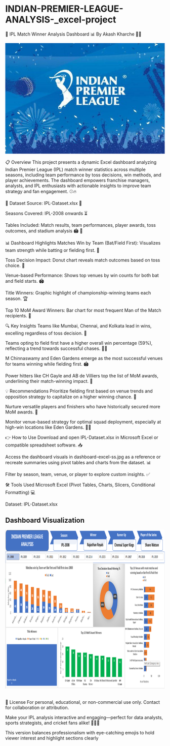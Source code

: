 # INDIAN-PREMIER-LEAGUE-ANALYSIS-_excel-project

🏏 IPL Match Winner Analysis Dashboard 📊
By Akash Kharche 👨‍💼

![Coffee Background Banner (4)](https://github.com/akash250298/INDIAN-PREMIER-LEAGUE-ANALYSIS-_excel-project/blob/main/image%20ipl%20banner.jpg)


📋 Overview
This project presents a dynamic Excel dashboard analyzing Indian Premier League (IPL) match winner statistics across multiple seasons, including team performance by toss decisions, win methods, and player achievements. The dashboard empowers franchise managers, analysts, and IPL enthusiasts with actionable insights to improve team strategy and fan engagement. ⚾️🔥

📁 Dataset
Source: IPL-Dataset.xlsx 📂

Seasons Covered: IPL-2008 onwards ⏳

Tables Included: Match results, team performances, player awards, toss outcomes, and stadium analysis 🏟️ 🏅

📊 Dashboard Highlights
Matches Win by Team (Bat/Field First): Visualizes team strength while batting or fielding first. 🏏

Toss Decision Impact: Donut chart reveals match outcomes based on toss choice. 🎯

Venue-based Performance: Shows top venues by win counts for both bat and field starts. 🏟️

Title Winners: Graphic highlight of championship-winning teams each season. 🏆

Top 10 MoM Award Winners: Bar chart for most frequent Man of the Match recipients. 🥇

🔍 Key Insights
Teams like Mumbai, Chennai, and Kolkata lead in wins, excelling regardless of toss decision. 💪

Teams opting to field first have a higher overall win percentage (59%), reflecting a trend towards successful chases. 🏃‍♂️

M Chinnaswamy and Eden Gardens emerge as the most successful venues for teams winning while fielding first. 🏟️

Power hitters like CH Gayle and AB de Villiers top the list of MoM awards, underlining their match-winning impact. 🌟

💡 Recommendations
Prioritize fielding first based on venue trends and opposition strategy to capitalize on a higher winning chance. 🧠

Nurture versatile players and finishers who have historically secured more MoM awards. 🤩

Monitor venue-based strategy for optimal squad deployment, especially at high-win locations like Eden Gardens. 🕵️‍♂️

👉 How to Use
Download and open IPL-Dataset.xlsx in Microsoft Excel or compatible spreadsheet software. 📥

Access the dashboard visuals in dashboard-excel-ss.jpg as a reference or recreate summaries using pivot tables and charts from the dataset. 📊

Filter by season, team, venue, or player to explore custom insights. ✅

🛠️ Tools Used
Microsoft Excel (Pivot Tables, Charts, Slicers, Conditional Formatting) 💻

Dataset: IPL-Dataset.xlsx

## Dashboard Visualization  
<img src="https://github.com/akash250298/INDIAN-PREMIER-LEAGUE-ANALYSIS-_excel-project/blob/main/dashboard%20screenshot/dashboard%20excel%20ss.png" width="3200" height="500"/>&nbsp;

📜 License
For personal, educational, or non-commercial use only. Contact for collaboration or attribution.

Make your IPL analysis interactive and engaging—perfect for data analysts, sports strategists, and cricket fans alike! 🏏🔥🎉

This version balances professionalism with eye-catching emojis to hold viewer interest and highlight sections clearly
